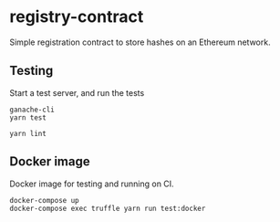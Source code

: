 # registry-contract

Simple registration contract to store hashes on an Ethereum network.

## Testing

Start a test server, and run the tests

```
ganache-cli
yarn test
```

```
yarn lint
```

## Docker image

Docker image for testing and running on CI.

    docker-compose up
    docker-compose exec truffle yarn run test:docker
